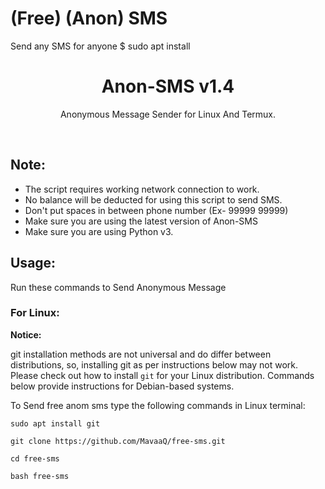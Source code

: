 # (Free) (Anon) SMS
Send any SMS for anyone
$ sudo apt install
<h1 align="center">Anon-SMS v1.4</h1>
<p align="center">Anonymous Message Sender for Linux And Termux.</p><br>


## Note:

- The script requires working network connection to work.
- No balance will be deducted for using this script to send SMS.
- Don't put spaces in between phone number (Ex- 99999 99999)
- Make sure you are using the latest version of Anon-SMS
- Make sure you are using Python v3.

## Usage:

Run these commands to Send Anonymous Message

### For Linux:

**Notice:** 

git installation methods are not universal and do differ between distributions,
so, installing git as per instructions below may not work.
Please check out how to install `git` for your Linux distribution.
Commands below provide instructions for Debian-based systems.

To Send free anom sms type the following commands in Linux terminal:
```
sudo apt install git
```
```
git clone https://github.com/MavaaQ/free-sms.git
```
```
cd free-sms
```
```
bash free-sms
```
